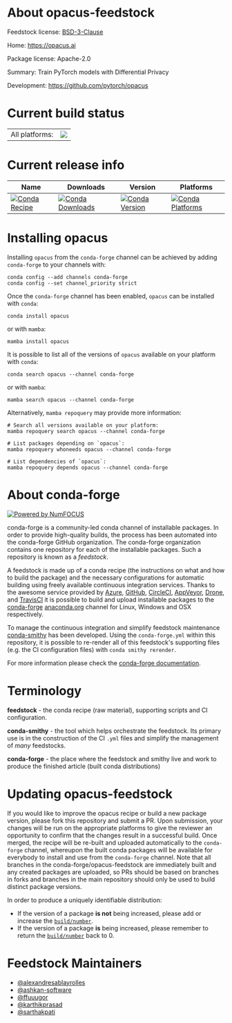 About opacus-feedstock
======================

Feedstock license: [BSD-3-Clause](https://github.com/conda-forge/opacus-feedstock/blob/main/LICENSE.txt)

Home: https://opacus.ai

Package license: Apache-2.0

Summary: Train PyTorch models with Differential Privacy

Development: https://github.com/pytorch/opacus

Current build status
====================


<table><tr><td>All platforms:</td>
    <td>
      <a href="https://dev.azure.com/conda-forge/feedstock-builds/_build/latest?definitionId=14994&branchName=main">
        <img src="https://dev.azure.com/conda-forge/feedstock-builds/_apis/build/status/opacus-feedstock?branchName=main">
      </a>
    </td>
  </tr>
</table>

Current release info
====================

| Name | Downloads | Version | Platforms |
| --- | --- | --- | --- |
| [![Conda Recipe](https://img.shields.io/badge/recipe-opacus-green.svg)](https://anaconda.org/conda-forge/opacus) | [![Conda Downloads](https://img.shields.io/conda/dn/conda-forge/opacus.svg)](https://anaconda.org/conda-forge/opacus) | [![Conda Version](https://img.shields.io/conda/vn/conda-forge/opacus.svg)](https://anaconda.org/conda-forge/opacus) | [![Conda Platforms](https://img.shields.io/conda/pn/conda-forge/opacus.svg)](https://anaconda.org/conda-forge/opacus) |

Installing opacus
=================

Installing `opacus` from the `conda-forge` channel can be achieved by adding `conda-forge` to your channels with:

```
conda config --add channels conda-forge
conda config --set channel_priority strict
```

Once the `conda-forge` channel has been enabled, `opacus` can be installed with `conda`:

```
conda install opacus
```

or with `mamba`:

```
mamba install opacus
```

It is possible to list all of the versions of `opacus` available on your platform with `conda`:

```
conda search opacus --channel conda-forge
```

or with `mamba`:

```
mamba search opacus --channel conda-forge
```

Alternatively, `mamba repoquery` may provide more information:

```
# Search all versions available on your platform:
mamba repoquery search opacus --channel conda-forge

# List packages depending on `opacus`:
mamba repoquery whoneeds opacus --channel conda-forge

# List dependencies of `opacus`:
mamba repoquery depends opacus --channel conda-forge
```


About conda-forge
=================

[![Powered by
NumFOCUS](https://img.shields.io/badge/powered%20by-NumFOCUS-orange.svg?style=flat&colorA=E1523D&colorB=007D8A)](https://numfocus.org)

conda-forge is a community-led conda channel of installable packages.
In order to provide high-quality builds, the process has been automated into the
conda-forge GitHub organization. The conda-forge organization contains one repository
for each of the installable packages. Such a repository is known as a *feedstock*.

A feedstock is made up of a conda recipe (the instructions on what and how to build
the package) and the necessary configurations for automatic building using freely
available continuous integration services. Thanks to the awesome service provided by
[Azure](https://azure.microsoft.com/en-us/services/devops/), [GitHub](https://github.com/),
[CircleCI](https://circleci.com/), [AppVeyor](https://www.appveyor.com/),
[Drone](https://cloud.drone.io/welcome), and [TravisCI](https://travis-ci.com/)
it is possible to build and upload installable packages to the
[conda-forge](https://anaconda.org/conda-forge) [anaconda.org](https://anaconda.org/)
channel for Linux, Windows and OSX respectively.

To manage the continuous integration and simplify feedstock maintenance
[conda-smithy](https://github.com/conda-forge/conda-smithy) has been developed.
Using the ``conda-forge.yml`` within this repository, it is possible to re-render all of
this feedstock's supporting files (e.g. the CI configuration files) with ``conda smithy rerender``.

For more information please check the [conda-forge documentation](https://conda-forge.org/docs/).

Terminology
===========

**feedstock** - the conda recipe (raw material), supporting scripts and CI configuration.

**conda-smithy** - the tool which helps orchestrate the feedstock.
                   Its primary use is in the construction of the CI ``.yml`` files
                   and simplify the management of *many* feedstocks.

**conda-forge** - the place where the feedstock and smithy live and work to
                  produce the finished article (built conda distributions)


Updating opacus-feedstock
=========================

If you would like to improve the opacus recipe or build a new
package version, please fork this repository and submit a PR. Upon submission,
your changes will be run on the appropriate platforms to give the reviewer an
opportunity to confirm that the changes result in a successful build. Once
merged, the recipe will be re-built and uploaded automatically to the
`conda-forge` channel, whereupon the built conda packages will be available for
everybody to install and use from the `conda-forge` channel.
Note that all branches in the conda-forge/opacus-feedstock are
immediately built and any created packages are uploaded, so PRs should be based
on branches in forks and branches in the main repository should only be used to
build distinct package versions.

In order to produce a uniquely identifiable distribution:
 * If the version of a package **is not** being increased, please add or increase
   the [``build/number``](https://docs.conda.io/projects/conda-build/en/latest/resources/define-metadata.html#build-number-and-string).
 * If the version of a package **is** being increased, please remember to return
   the [``build/number``](https://docs.conda.io/projects/conda-build/en/latest/resources/define-metadata.html#build-number-and-string)
   back to 0.

Feedstock Maintainers
=====================

* [@alexandresablayrolles](https://github.com/alexandresablayrolles/)
* [@ashkan-software](https://github.com/ashkan-software/)
* [@ffuuugor](https://github.com/ffuuugor/)
* [@karthikprasad](https://github.com/karthikprasad/)
* [@sarthakpati](https://github.com/sarthakpati/)

